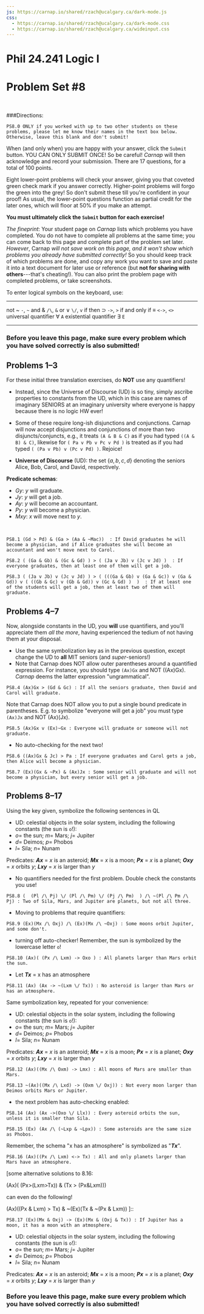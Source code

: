 ```yaml
---
js: https://carnap.io/shared/rzach@ucalgary.ca/dark-mode.js
css: 
  - https://carnap.io/shared/rzach@ucalgary.ca/dark-mode.css
  - https://carnap.io/shared/rzach@ucalgary.ca/wideinput.css
---
```


# Phil 24.241 Logic I
# Problem Set \#8

<br />

<!---

This is problem set 8 for MIT Fall 2022 Logic I, 24.241. First seven problems come from Jtapp 303 Winter 2019 PS 8. Last nine problems come from Zach PS5, modified for LogicBookSD system (so not allowed to ever post solutions for these last nine problems!)

Description for students: Problem Set 8! Symbolization/Translation in Quantifier Logic (aka First Order Logic aka Predicate Logic). Due Friday November 4th by 10pm Eastern. 

2+2+4+2+4+8+8+6+6+8+8+8+10+4+8+8+10 = 106 

2+2+4+2+4+8+8+4+4+8+8+8+8+4+8+8+10 = 100 

8 problems have proof-checker; 9 do not 

Comments to self can be entered with [blah blah]:: or [](blah blah). Former needs an empty space before the line! 


-->

###Directions:

```{.QualitativeProblem .ShortAnswer points=0}
PS8.0 ONLY if you worked with up to two other students on these problems, please let me know their names in the text box below. Otherwise, leave this blank and don't submit! 
```

When (and only when) you are happy with your answer, click the `Submit`
button. YOU CAN ONLY SUBMIT ONCE! So be careful! *Carnap* will then acknowledge and record your submission. There are 17 questions, for a total of 100 points. 

Eight lower-point problems will check your answer, giving you that coveted green check mark if you answer correctly. Higher-point problems will forgo the green into the grey! So don't submit these till you're confident in your proof! As usual, the lower-point questions function as partial credit for the later ones, which will floor at 50% if you make an attempt. 

[Before you can submit, you have to check if your solution is correct (by pressing
Enter in the textbox; the problem display will turn green and display
a checkmark).]::

**You must ultimately click the `Submit` button for each exercise!**

*The fineprint*: Your student page on *Carnap* lists which problems you have completed. You do not have to complete all problems at the same time; you can come back to this page and complete part of the problem set later. *However*, Carnap *will not save work on this page, and it won't show
which problems you already have submitted correctly!* So you should
keep track of which problems are done, and copy any work you want to
save and paste it into a text document for later use or reference (but **not for sharing with others**---that's cheating!). You
can also print the problem page with completed problems, or take
screenshots.


To enter logical symbols on the keyboard, use:

------------------------- -----------------------------
not ~                     `-`, `~`
and &                     `/\`,  `&`
or ∨                      `\/`, `v` 
if then $\supset$                 `->`, `>`
if and only if $\equiv$          `<->`, `<>`
universal quantifier ∀    `A`
existential quantifier ∃  `E`
------------------------- -----------------------------

### Before you leave this page, make sure every problem which you have solved correctly is also submitted!

## Problems 1–3

<!---

JTapp Problems 1a, 1b, 1c from 2020 Fall (different from 2019 winter!):

\item Use this symbolization key to formalize the sentences that follow.
UD: The set $\{Alice, Bob, Carol, David\}$\\
a: Alice b: Bob, c: Carol d: David\\
Gy: y will graduate; Jy: y will get a job; Ay: y will become an accountant Py: y will become a physician Vxy: x will visit y. \\
({\bf{Don't use quantifiers for this question.}} Just use names of the elements of the UD.)
\begin{enumerate}
\item If David graduates but Alice doesn't, he will become a physician, and if Alice graduates she will become an accountant and visit David.
\item If not everyone graduates, then at most one of them will get a job. 
\item At least one of the students will get a job if and only if at most three of them will graduate.

$Vxy$  $x$ will visit $y$.  

~~~{.Translate .FOL system="LogicBookPD" points=2}
PS8.1 ((Gd & ~Ga) > Pd) & (Ga > (Aa & Vad))  : If David graduates but Alice doesn't, he will become a physician, and if Alice graduates she will become an accountant and visit David.
~~~


~~~{.Translate .FOL system="LogicBookPD" points=2}
PS8.2 $[(\!\sim\!Ga\, \lor \!\sim\!Gb) \lor (\!\sim\!Gc\, \lor \!\sim\!Gd)] \supset [[(\!\sim\! Ja \,\&\, \!\sim\!Jb) \,\&\, \!\sim\!Jc] \lor (\!\sim\! Ja \,\&\, \!\sim\!Jb) \,\&\, \!\sim\!Jd] \lor [(\!\sim\! Ja \,\&\, \!\sim\!Jc) \,\&\, \!\sim\!Jd]]\lor [(\!\sim\! Jb \,\&\, \!\sim\!Jc) \,\&\, \!\sim\!Jd]]$  : If not everyone graduates, then at most one of them will get a job. 
~~~

~~~{.Translate .FOL system="LogicBookPD" points=2}
PS8.3 $ [(Ja \lor Jb) \lor (Jc \lor Jd)] \equiv [(\sim\!Ga \,\lor\, \!\sim\!Gb) \,\lor \, (\sim\!Gc\, \lor \!\sim\!Gd)]$  : At least one of the students will get a job if and only if at most three of them will graduate.
~~~

-->

For these initial three translation exercises, do **NOT** use any quantifiers! 

- Instead, since the Universe of Discourse (UD) is so tiny, simply ascribe properties to constants from the UD, which in this case are names of imaginary SENIORS at an imaginary university where everyone is happy because there is no logic HW ever! 

- Some of these require long-ish disjunctions and conjunctions. Carnap will now accept disjunctions and conjunctions of more than two disjuncts/conjuncts, e.g., it treats `(A & B & C)` as if you had typed `((A & B) & C)`, likewise for `( Pa v Pb v Pc v Pd )` is treated as if you had typed `( (Pa v Pb) v (Pc v Pd) )`. Rejoice! 

- **Universe of Discourse** (UD): the set $\{ a, b, c, d \}$ denoting the seniors Alice, Bob, Carol, and David, respectively. 

**Predicate schemas**:

- $Gy$:	$y$ will graduate.     
- $Jy$:	$y$ will get a job.          
- $Ay$:	$y$ will become an accountant.       
- $Py$:	$y$ will become a physician.           
- $Mxy$:	$x$ will move next to $y$.   

<br />

[these three problems come from JTapp PS8, Winter 2019, problem 1a-c; Fall 2020 has different problems]::



~~~{.Translate .FOL system="LogicBookPD" points=2}
PS8.1 (Gd > Pd) & (Ga > (Aa & ~Mac))  : If David graduates he will become a physician, and if Alice graduates she will become an accountant and won't move next to Carol.
~~~

~~~{.Translate .FOL system="LogicBookPD" points=2}
PS8.2 ( (Ga & Gb) & (Gc & Gd) ) > ( (Ja v Jb) v (Jc v Jd) )  : If everyone graduates, then at least one of them will get a job. 
~~~

[Note that Carnap accepts the following answer which doesn't follow proper parenthesis convention! 
(Ga & Gb & Gc & Gd) > (Ja v Jb v Jc v Jd)
]:: 

~~~{.Translate .FOL system="LogicBookPD" options="exam" points=4}
PS8.3 ( (Ja v Jb) v (Jc v Jd) ) > ( (((Ga & Gb) v (Ga & Gc)) v (Ga & Gd)) v ( ((Gb & Gc) v (Gb & Gd)) v (Gc & Gd) )  )  : If at least one of the students will get a job, then at least two of them will graduate. 
~~~

[Note that Carnap accepts the following answer with much simpler parenthsis convention: 
( Ja v Jb v Jc v Jd ) > ( (Ga & Gb) v (Ga & Gc) v (Ga & Gd) v (Gb & Gc) v (Gb & Gd) v (Gc & Gd))
]::


## Problems 4–7

[these four problems come from JTapp PS8, Winter 2019, problem 2a-d]::

Now, alongside constants in the UD, you **will** use quantifiers, and you'll appreciate them *all the more*, having experienced the tedium of not having them at your disposal. 

- Use the same symbolization key as in the previous question, except change the UD to **all** MIT seniors (and *super*-seniors!)
- Note that Carnap does NOT allow outer parentheses around a quantified expression. For instance, you should type `(Ax)Gx` and NOT ((Ax)Gx). *Carnap* deems the latter expression "ungrammatical". 

[seems that the following results in a compilation problem: ((Ax)Gx) > (Gd & Gc). 
whereas it is fine to write (Ax) Gx > (Gd & Gc)]::

~~~{.Translate .FOL system="LogicBookPD" options="exam" points=2}
PS8.4 (Ax)Gx > (Gd & Gc) : If all the seniors graduate, then David and Carol will graduate.
~~~



[following does NOT compile: (Ax)(Gx) v (Ex)(~Gx)]::

Note that Carnap does NOT allow you to put a single bound predicate in parentheses. E.g. to symbolize "everyone will get a job" you must type `(Ax)Jx` and NOT (Ax)(Jx). 


~~~{.Translate .FOL system="LogicBookPD" options="exam" points=4}
PS8.5 (Ax)Gx v (Ex)~Gx : Everyone will graduate or someone will not graduate. 
~~~

[compilation problem: ((Ax)(Gx) & Jc) > Pa]::

[note that carnap correctly accepts also the following:
(Ax)(Gx & Jc) > Pa
(Ex)((Gx & Jc) > Pa)
which is neat, since a lot of TA's might not realize the latter is equivalent. see logic book p. 302
]::


- No auto-checking for the next two! 

~~~{.Translate .FOL system="LogicBookPD" options="exam nocheck" points=8}
PS8.6 ((Ax)Gx & Jc) > Pa : If everyone graduates and Carol gets a job, then Alice will become a physician. 
~~~

[following results in compilation problem due to second conjunct: (Ex)(Gx & ~Px) & (Ax)(Jx) ]::

~~~{.Translate .FOL system="LogicBookPD" options="exam nocheck" points=8}
PS8.7 (Ex)(Gx & ~Px) & (Ax)Jx : Some senior will graduate and will not become a physician, but every senior will get a job.
~~~


## Problems 8–17

[The remaining problems are symbolizations in FOL. They cover the
lecture videos for Unit 5 and Chapters 22 and 23 of the textbook.]::

[Please use the following symbolization key: ]::

Using the key given, symbolize the following sentences in QL

- UD: celestial objects in the solar system, including the following constants (the sun is `o`!):
- $o =$  the sun; $m=$  Mars; $j=$ Jupiter   
- $d=$  Deimos; $p=$  Phobos
- $l=$  Sila; $n=$  Nunam


Predicates:
 **$Ax$** = $x$ is an asteroid;	 **$Mx$** = $x$ is a moon;	**$Px$** =  $x$ is a planet;	**$Oxy$** =    $x$ orbits $y$;	**$Lxy$**  =   $x$ is larger than $y$

- No quantifiers needed for the first problem. Double check the constants you use! 


~~~{.Translate .FOL system="LogicBookPD" options="exam" points=4}
PS8.8 (  (Pl /\ Pj) \/ (Pl /\ Pm) \/ (Pj /\ Pm)  ) /\ ~(Pl /\ Pm /\ Pj) : Two of Sila, Mars, and Jupiter are planets, but not all three.
~~~

[Alternate solution idea: only three possibilities for exactly two of them to be planets: (Pl & Pj & ~Pm) v (Pl &~Pj & Pm) v (~Pl &Pj &Pm) ]:: 

- Moving to problems that require quantifiers:


[Same symbolization key, repeated for your convenience:]::

~~~{.Translate .FOL system="LogicBookPD" options="exam" points=4}
PS8.9 (Ex)(Mx /\ Oxj) /\ (Ex)(Mx /\ ~Oxj) : Some moons orbit Jupiter, and some don't.
~~~

[Alternative solution idea using adjacent quantifiers: 
(Ex)(Ey)(Mx & Oxj & My & ~Oyj) ]:: 

- turning off auto-checker! Remember, the sun is symbolized by the lowercase letter `o`!

~~~{.Translate .FOL system="LogicBookPD" options="exam nocheck" points=8}
PS8.10 (Ax)( (Px /\ Lxm) -> Oxo ) : All planets larger than Mars orbit the sun.
~~~

[note the need for OR in the antecedent for the following, since we're really saying "Everything that is a planet orbits the sun, and everything that is an asteroid orbits the sun". I should check that it will accept this conjunction of for-all claims as well ]::


[Note that you can put space after (Ax) or remove space with no problems. But you do need the outer paren around the sentence you are quantifying over, so Carnap will NOT accept the following: 
(Ax)    Ax -> ~(Lxm \/ Tx) ]::

- Let **$Tx$** = x has an atmosphere 

~~~{.Translate .FOL system="LogicBookPD" options="exam nocheck" points=8}
PS8.11 (Ax) (Ax -> ~(Lxm \/ Tx)) : No asteroid is larger than Mars or has an atmosphere.
~~~

[~(Ex)((Ax & Lxm) v (Ax & Tx))]:: 

Same symbolization key, repeated for your convenience:

- UD: celestial objects in the solar system, including the following constants (the sun is `o`!):
- $o =$  the sun; $m=$  Mars; $j=$ Jupiter   
- $d=$  Deimos; $p=$  Phobos
- $l=$  Sila; $n=$  Nunam


Predicates:
 **$Ax$** = $x$ is an asteroid;	 **$Mx$** = $x$ is a moon;	**$Px$** =  $x$ is a planet;	**$Oxy$** =    $x$ orbits $y$;	**$Lxy$**  =   $x$ is larger than $y$

[Note that $s$ is a variable in FOL, so neither the Sun nor Sila can be
symbolized by $s$. Josh: this just seems like a bad feature of their notation! LogicBookPD treats only x, y, z as variables I think. maybe w. ]::


~~~{.Translate .FOL system="LogicBookPD" options="exam nocheck" points=8}
PS8.12 (Ax)((Mx /\ Oxm) -> Lmx) : All moons of Mars are smaller than Mars.
~~~

~~~{.Translate .FOL system="LogicBookPD" options="exam nocheck" points=8}
PS8.13 ~(Ax)((Mx /\ Lxd) -> (Oxm \/ Oxj)) : Not every moon larger than Deimos orbits Mars or Jupiter.
~~~

- the next problem has auto-checking enabled:

~~~{.Translate .FOL system="LogicBookPD" options="exam" points=4}
PS8.14 (Ax) (Ax ->(Oxo \/ Llx)) : Every asteroid orbits the sun, unless it is smaller than Sila.
~~~


~~~{.Translate .FOL system="LogicBookPD" options="exam nocheck" points=8}
PS8.15 (Ex) (Ax /\ (~Lxp & ~Lpx)) : Some asteroids are the same size as Phobos.
~~~

Remember, the schema "x has an atmosphere" is symbolized as "**$Tx$**".

~~~{.Translate .FOL system="LogicBookPD" options="exam nocheck" points=8}
PS8.16 (Ax)((Px /\ Lxm) <-> Tx) : All and only planets larger than Mars have an atmosphere.
~~~

[some alternative solutions to 8.16:

(Ax)(  (Px>(Lxm>Tx)) & (Tx > (Px&Lxm)))

can even do the following!

(Ax)((Px & Lxm) > Tx) & ~(Ex)(Tx & ~(Px & Lxm))
]::



~~~{.Translate .FOL system="LogicBookPD" options="exam nocheck" points=10}
PS8.17 (Ex)(Mx & Oxj) -> (Ex)(Mx & (Oxj & Tx)) : If Jupiter has a moon, it has a moon with an atmosphere.
~~~

- UD: celestial objects in the solar system, including the following constants (the sun is `o`!):
- $o =$  the sun; $m=$  Mars; $j=$ Jupiter   
- $d=$  Deimos; $p=$  Phobos
- $l=$  Sila; $n=$  Nunam


Predicates:
 **$Ax$** = $x$ is an asteroid;	 **$Mx$** = $x$ is a moon;	**$Px$** =  $x$ is a planet;	**$Oxy$** =    $x$ orbits $y$;	**$Lxy$**  =   $x$ is larger than $y$

### Before you leave this page, make sure every problem which you have solved correctly is also submitted!


<!---

There are 18 questions on this assignment, with a total of 20 points
(5.3 and 5.4 count for 2 points). To get a complete, you have to get
at least 16 points.

The first two problems for this week are proofs that require
the IP rule.

## Problem 1

Give a formal proof of the following argument.

~~~{.ProofChecker .ZachTFL2019 options="indent resize render tabindent fonts" points=1} 
PS8.1 (A -> B) :|-: ~A \/ B
~~~

## Problem 2
Give a formal proof of the following theorem.

~~~{.ProofChecker .ZachTFL2019 options="indent resize render tabindent fonts" points=1} 
PS8.2 :|-: (A -> B) \/ (B -> A)
~~~

(This one is quite hard.)

-->
